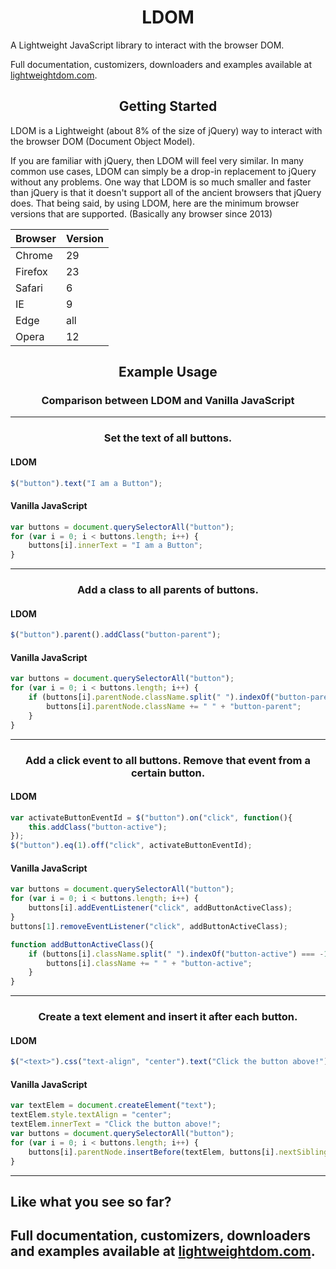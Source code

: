 <h1 align="center">LDOM</h1>

A Lightweight JavaScript library to interact with the browser DOM.

Full documentation, customizers, downloaders and examples available at [lightweightdom.com](lightweightdom.com).

<h2 align="center">Getting Started</h2>

LDOM is a Lightweight (about 8% of the size of jQuery) way to interact with the browser DOM (Document Object Model).

If you are familiar with jQuery, then LDOM will feel very similar. In many common use cases, LDOM can simply be a drop-in replacement to jQuery without any problems. One way that LDOM is so much smaller and faster than jQuery is that it doesn't support all of the ancient browsers that jQuery does. That being said, by using LDOM, here are the minimum browser versions that are supported. (Basically any browser since 2013)

| Browser | Version |
|---------|---------|
| Chrome  | 29      |
| Firefox | 23      |
| Safari  | 6       |
| IE      | 9       |
| Edge    | all     |
| Opera   | 12      |

<h2 align="center">Example Usage</h2>
<h3 align="center">Comparison between LDOM and Vanilla JavaScript</h3>

---

<h3 align="center">Set the text of all buttons.</h3>

#### LDOM
```js
$("button").text("I am a Button");
```
#### Vanilla JavaScript
```js
var buttons = document.querySelectorAll("button");
for (var i = 0; i < buttons.length; i++) {
	buttons[i].innerText = "I am a Button";	
}
```
---

<h3 align="center">Add a class to all parents of buttons.</h3>

#### LDOM
```js
$("button").parent().addClass("button-parent");
```
#### Vanilla JavaScript
```js
var buttons = document.querySelectorAll("button");
for (var i = 0; i < buttons.length; i++) {
	if (buttons[i].parentNode.className.split(" ").indexOf("button-parent") === -1) {
		buttons[i].parentNode.className += " " + "button-parent";	
	}
}
```
---

<h3 align="center">Add a click event to all buttons. Remove that event from a certain button.</h3>

#### LDOM
```js
var activateButtonEventId = $("button").on("click", function(){
	this.addClass("button-active");	
});
$("button").eq(1).off("click", activateButtonEventId);
```
#### Vanilla JavaScript
```js
var buttons = document.querySelectorAll("button");
for (var i = 0; i < buttons.length; i++) {
	buttons[i].addEventListener("click", addButtonActiveClass);
}
buttons[1].removeEventListener("click", addButtonActiveClass);

function addButtonActiveClass(){
	if (buttons[i].className.split(" ").indexOf("button-active") === -1) {
		buttons[i].className += " " + "button-active";	
	}
}
```
---


<h3 align="center">Create a text element and insert it after each button.</h3>

#### LDOM
```js
$("<text>").css("text-align", "center").text("Click the button above!").insertAfter($("button"));
```
#### Vanilla JavaScript
```js
var textElem = document.createElement("text");
textElem.style.textAlign = "center";
textElem.innerText = "Click the button above!";
var buttons = document.querySelectorAll("button");
for (var i = 0; i < buttons.length; i++) {
	buttons[i].parentNode.insertBefore(textElem, buttons[i].nextSibling);
}
```
---

## Like what you see so far?
## Full documentation, customizers, downloaders and examples available at [lightweightdom.com](lightweightdom.com).
